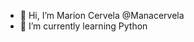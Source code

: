 - 👋 Hi, I’m Marion Cervela @Manacervela 
- 🌱 I’m currently learning Python

<!---
Manacervela/Manacervela is a ✨ special ✨ repository because its `README.md` (this file) appears on your GitHub profile.
You can click the Preview link to take a look at your changes.
--->
